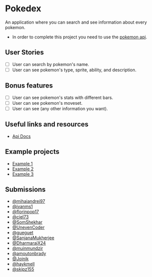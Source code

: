 # Pokedex

An application where you can search and see information about every pokemon.

-   In order to complete this project you need to use the [pokemon api](https://pokeapi.co/).

## User Stories

-   [ ] User can search by pokemon's name.
-   [ ] User can see pokemon's type, sprite, ability, and description.

## Bonus features

-   [ ] User can see pokemon's stats with different bars.
-   [ ] User can see pokemon's moveset.
-   [ ] User can see (any other information you want).

## Useful links and resources

-   [Api Docs](https://pokeapi.co/docs/v2)

## Example projects

- [Example 1](https://ng-pokedex.web.app/)
- [Example 2](https://codepen.io/FlorinPop17/pen/gOYZxyE)
- [Example 3](https://dex.pokemonshowdown.com/pokemon)

## Submissions
 - [@mihaiandrei97](https://mihai-pokedex.netlify.com/)
 - [@ivanms1](https://ivan-pokedex.netlify.com/)
 - [@florinpop17](https://www.youtube.com/watch?v=XL68br6JyYs)
 - [@ciel73](https://weekly-projects.netlify.app/projects/week-1/index.html)
 - [@SomShekhar](https://codepen.io/ssmkhrj/full/JjXmmMG)
 - [@UnevenCoder](https://t.co/iJ7DwB97p1?amp=1)
 - [@gueguet](https://practical-brown-97d845.netlify.app/)
 - [@SanjanaMukherjee](https://sanjana-mukherjee.github.io/Pokedex/)
 - [@DharmarajX24](https://react-pokedex-4e168.web.app/)
 - [@muinmundzir](http://vue-poke.herokuapp.com)
 - [@amoutonbrady](https://pokedex.amoutonbrady.dev)
 - [@Joinik](http://joinik.com/MyPortfolio/pokedex)
 - [@haykmell](https://codepen.io/haykmell/pen/rNLOvqW)
 - [@skipz155](https://642b2fdeeb9b5d2631d5d2dd--peaceful-gumdrop-4a24c1.netlify.app/)
